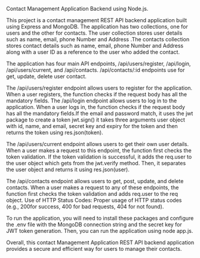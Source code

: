 Contact Management Application Backend using Node.js.

This project is a contact management REST API backend application built using Express and MongoDB. The application has two collections, one for users and the other for contacts. The user collection stores user details such as name, email, phone Number and Address .The contacts collection stores contact details such as name, email, phone Number and Address along with a user ID as a reference to the user who added the contact. 

The application has  four main API endpoints, /api/users/register, /api/login, /api/users/current, and /api/contacts. /api/contacts/:id endpoints use for get, update, delete user contact. 

The /api/users/register endpoint allows users to register for the application. When a user registers, the function checks if the request body has all the mandatory fields. The /api/login endpoint allows users to log in to the application. When a user logs in, the function checks if the request body has all the mandatory fields.If the email and password match, it uses the jwt package to create a token jwt.sign() it takes three arguments user object with id, name, and email, secret key and expiry for the token and then returns the token using res.json(token).

The /api/users/current endpoint allows users to get their own user details. When a user makes a request to this endpoint, the function first checks the token validation. If the token validation is successful, it adds the req.user to the user object which gets from the jwt.verify method. Then, it separates the user object and returns it using res.json(user).

The /api/contacts endpoint allows users to get, post, update, and delete contacts. When a user makes a request to any of these endpoints, the function first checks the token validation and adds req.user to the req object. Use of HTTP Status Codes: Proper usage of HTTP status codes (e.g., 200for success, 400 for bad requests, 404 for not found).

To run the application, you will need to install these packages and configure the .env file with the MongoDB connection string and the secret key for JWT token generation. Then, you can run the application using node app.js.


Overall, this contact Management Application REST API backend application provides a secure and efficient way for users to manage their contacts.
